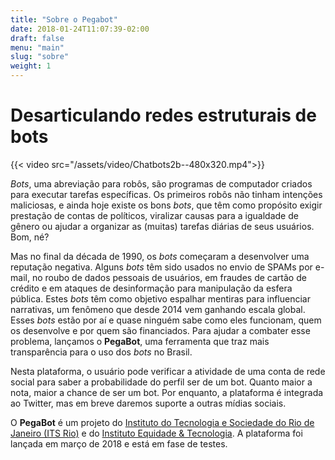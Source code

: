 ```yaml
---
title: "Sobre o Pegabot"
date: 2018-01-24T11:07:39-02:00
draft: false
menu: "main"
slug: "sobre"
weight: 1
---
```

# Desarticulando redes estruturais de bots

{{< video src="/assets/video/Chatbots2b--480x320.mp4">}}

_Bots_, uma abreviação para robôs, são programas de computador criados para executar tarefas específicas. Os primeiros robôs não tinham intenções maliciosas, e ainda hoje existe os bons _bots_, que têm como propósito exigir prestação de contas de políticos, viralizar causas para a igualdade de gênero ou ajudar a organizar as (muitas) tarefas diárias de seus usuários. Bom, né?

Mas no final da década de 1990, os _bots_ começaram a desenvolver uma reputação negativa. Alguns _bots_ têm sido usados no envio de SPAMs por e-mail, no roubo de dados pessoais de usuários, em fraudes de cartão de crédito e em ataques de desinformação para manipulação da esfera pública. Estes _bots_ têm como objetivo espalhar mentiras para influenciar narrativas, um fenômeno que desde 2014 vem ganhando escala global. Esses _bots_ estão por aí e quase ninguém sabe como eles funcionam, quem os desenvolve e por quem são financiados. Para ajudar a combater esse problema, lançamos o **PegaBot**, uma ferramenta que traz mais transparência para o uso dos _bots_ no Brasil.

Nesta plataforma, o usuário pode verificar a atividade de uma conta de rede social para saber a probabilidade do perfil ser de um bot. Quanto maior a nota, maior a chance de ser um bot. Por enquanto, a plataforma é integrada ao Twitter, mas em breve daremos suporte a outras mídias sociais.

O **PegaBot** é um projeto do [Instituto do Tecnologia e Sociedade do Rio de Janeiro (ITS Rio)](https://itsrio.org/) e do [Instituto Equidade &amp; Tecnologia](http://tecnologiaequidade.org.br/). A plataforma foi lançada em março de 2018 e está em fase de testes.
